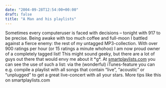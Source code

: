 ```yaml
---
date: "2004-09-28T12:54:00+00:00"
draft: false
title: "A Man and his playlists"
---
```

Sometimes every computeruser is faced with decisions – tonight with
917 to be precise. Being awake with too much coffee and full-moon I
battled against a fierce enemy: the rest of my untagged
MP3-collection. With over 900 ratings per hour (or 15 ratings a
minute whohoo) I am now proud owner of a completely tagged list!
This might sound geeky, but there are a lot of guys out there that
would envy me about it \*g\*. At
[smartplaylists.com](http://www.smartplaylists.com) you can see the
use of such a list: via the (wonderful) iTunes-feature you can e.g.
compile a playlist with all songs that contain “live”, “acoustic”
or “unplugged” to get a great live-concert with all your stars.
More tips like this on smartplaylists.com